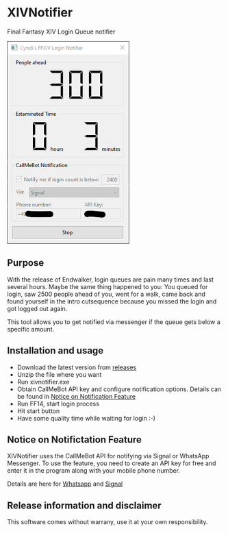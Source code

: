 # XIVNotifier

Final Fantasy XIV Login Queue notifier

![Screenshot](screenshot.png)

## Purpose

With the release of Endwalker, login queues are pain many times and last several hours. Maybe the same thing happened to you: You queued for login, saw 2500 people ahead of you, went for a walk, came back and found yourself in the intro cutsequence because you missed the login and got logged out again.

This tool allows you to get notified via messenger if the queue gets below a specific amount.

## Installation and usage

* Download the latest version from [releases](https://github.com/vlohacks/XIVNotifier/releases/)
* Unzip the file where you want
* Run xivnotifier.exe
* Obtain CallMeBot API key and configure notification options. Details can be found in [Notice on Notification Feature](#notice-on-notification-feature)
* Run FF14, start login process
* Hit start button
* Have some quality time while waiting for login :-)

## Notice on Notifictation Feature

XIVNotifier uses the CallMeBot API for notifying via Signal or WhatsApp Messenger. To use the feature, you need to create an API key for free and enter it in the program along with your mobile phone number. 

Details are here for [Whatsapp](https://www.callmebot.com/blog/free-api-whatsapp-messages/) and [Signal](https://www.callmebot.com/blog/free-api-signal-send-messages/)

## Release information and disclaimer

This software comes without warrany, use it at your own responsibility.

